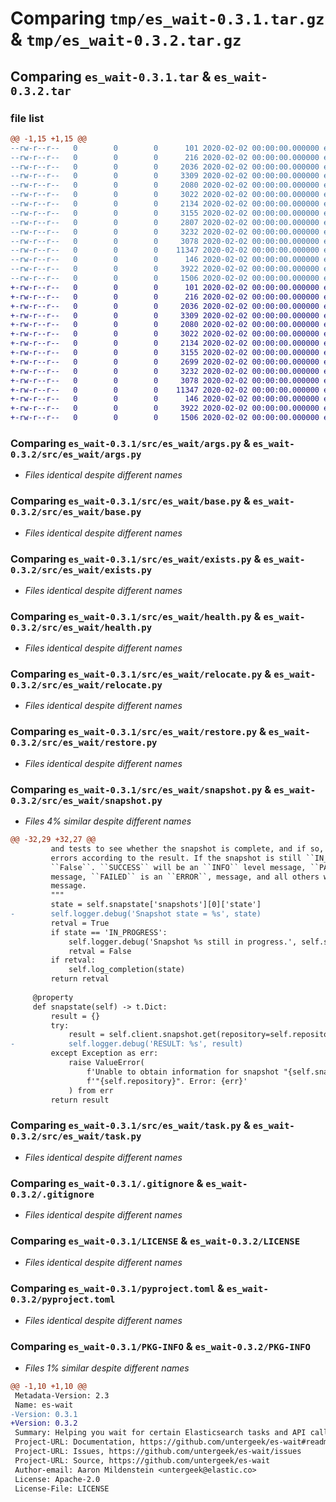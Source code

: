 # Comparing `tmp/es_wait-0.3.1.tar.gz` & `tmp/es_wait-0.3.2.tar.gz`

## Comparing `es_wait-0.3.1.tar` & `es_wait-0.3.2.tar`

### file list

```diff
@@ -1,15 +1,15 @@
--rw-r--r--   0        0        0      101 2020-02-02 00:00:00.000000 es_wait-0.3.1/pytest.ini
--rw-r--r--   0        0        0      216 2020-02-02 00:00:00.000000 es_wait-0.3.1/src/es_wait/__init__.py
--rw-r--r--   0        0        0     2036 2020-02-02 00:00:00.000000 es_wait-0.3.1/src/es_wait/args.py
--rw-r--r--   0        0        0     3309 2020-02-02 00:00:00.000000 es_wait-0.3.1/src/es_wait/base.py
--rw-r--r--   0        0        0     2080 2020-02-02 00:00:00.000000 es_wait-0.3.1/src/es_wait/exists.py
--rw-r--r--   0        0        0     3022 2020-02-02 00:00:00.000000 es_wait-0.3.1/src/es_wait/health.py
--rw-r--r--   0        0        0     2134 2020-02-02 00:00:00.000000 es_wait-0.3.1/src/es_wait/relocate.py
--rw-r--r--   0        0        0     3155 2020-02-02 00:00:00.000000 es_wait-0.3.1/src/es_wait/restore.py
--rw-r--r--   0        0        0     2807 2020-02-02 00:00:00.000000 es_wait-0.3.1/src/es_wait/snapshot.py
--rw-r--r--   0        0        0     3232 2020-02-02 00:00:00.000000 es_wait-0.3.1/src/es_wait/task.py
--rw-r--r--   0        0        0     3078 2020-02-02 00:00:00.000000 es_wait-0.3.1/.gitignore
--rw-r--r--   0        0        0    11347 2020-02-02 00:00:00.000000 es_wait-0.3.1/LICENSE
--rw-r--r--   0        0        0      146 2020-02-02 00:00:00.000000 es_wait-0.3.1/README.md
--rw-r--r--   0        0        0     3922 2020-02-02 00:00:00.000000 es_wait-0.3.1/pyproject.toml
--rw-r--r--   0        0        0     1506 2020-02-02 00:00:00.000000 es_wait-0.3.1/PKG-INFO
+-rw-r--r--   0        0        0      101 2020-02-02 00:00:00.000000 es_wait-0.3.2/pytest.ini
+-rw-r--r--   0        0        0      216 2020-02-02 00:00:00.000000 es_wait-0.3.2/src/es_wait/__init__.py
+-rw-r--r--   0        0        0     2036 2020-02-02 00:00:00.000000 es_wait-0.3.2/src/es_wait/args.py
+-rw-r--r--   0        0        0     3309 2020-02-02 00:00:00.000000 es_wait-0.3.2/src/es_wait/base.py
+-rw-r--r--   0        0        0     2080 2020-02-02 00:00:00.000000 es_wait-0.3.2/src/es_wait/exists.py
+-rw-r--r--   0        0        0     3022 2020-02-02 00:00:00.000000 es_wait-0.3.2/src/es_wait/health.py
+-rw-r--r--   0        0        0     2134 2020-02-02 00:00:00.000000 es_wait-0.3.2/src/es_wait/relocate.py
+-rw-r--r--   0        0        0     3155 2020-02-02 00:00:00.000000 es_wait-0.3.2/src/es_wait/restore.py
+-rw-r--r--   0        0        0     2699 2020-02-02 00:00:00.000000 es_wait-0.3.2/src/es_wait/snapshot.py
+-rw-r--r--   0        0        0     3232 2020-02-02 00:00:00.000000 es_wait-0.3.2/src/es_wait/task.py
+-rw-r--r--   0        0        0     3078 2020-02-02 00:00:00.000000 es_wait-0.3.2/.gitignore
+-rw-r--r--   0        0        0    11347 2020-02-02 00:00:00.000000 es_wait-0.3.2/LICENSE
+-rw-r--r--   0        0        0      146 2020-02-02 00:00:00.000000 es_wait-0.3.2/README.md
+-rw-r--r--   0        0        0     3922 2020-02-02 00:00:00.000000 es_wait-0.3.2/pyproject.toml
+-rw-r--r--   0        0        0     1506 2020-02-02 00:00:00.000000 es_wait-0.3.2/PKG-INFO
```

### Comparing `es_wait-0.3.1/src/es_wait/args.py` & `es_wait-0.3.2/src/es_wait/args.py`

 * *Files identical despite different names*

### Comparing `es_wait-0.3.1/src/es_wait/base.py` & `es_wait-0.3.2/src/es_wait/base.py`

 * *Files identical despite different names*

### Comparing `es_wait-0.3.1/src/es_wait/exists.py` & `es_wait-0.3.2/src/es_wait/exists.py`

 * *Files identical despite different names*

### Comparing `es_wait-0.3.1/src/es_wait/health.py` & `es_wait-0.3.2/src/es_wait/health.py`

 * *Files identical despite different names*

### Comparing `es_wait-0.3.1/src/es_wait/relocate.py` & `es_wait-0.3.2/src/es_wait/relocate.py`

 * *Files identical despite different names*

### Comparing `es_wait-0.3.1/src/es_wait/restore.py` & `es_wait-0.3.2/src/es_wait/restore.py`

 * *Files identical despite different names*

### Comparing `es_wait-0.3.1/src/es_wait/snapshot.py` & `es_wait-0.3.2/src/es_wait/snapshot.py`

 * *Files 4% similar despite different names*

```diff
@@ -32,29 +32,27 @@
         and tests to see whether the snapshot is complete, and if so, with what status.  It will log
         errors according to the result. If the snapshot is still ``IN_PROGRESS``, it will return
         ``False``. ``SUCCESS`` will be an ``INFO`` level message, ``PARTIAL`` nets a ``WARNING``
         message, ``FAILED`` is an ``ERROR``, message, and all others will be a ``WARNING`` level
         message.
         """
         state = self.snapstate['snapshots'][0]['state']
-        self.logger.debug('Snapshot state = %s', state)
         retval = True
         if state == 'IN_PROGRESS':
             self.logger.debug('Snapshot %s still in progress.', self.snapshot)
             retval = False
         if retval:
             self.log_completion(state)
         return retval
 
     @property
     def snapstate(self) -> t.Dict:
         result = {}
         try:
             result = self.client.snapshot.get(repository=self.repository, snapshot=self.snapshot)
-            self.logger.debug('RESULT: %s', result)
         except Exception as err:
             raise ValueError(
                 f'Unable to obtain information for snapshot "{self.snapshot}" in repository '
                 f'"{self.repository}". Error: {err}'
             ) from err
         return result
```

### Comparing `es_wait-0.3.1/src/es_wait/task.py` & `es_wait-0.3.2/src/es_wait/task.py`

 * *Files identical despite different names*

### Comparing `es_wait-0.3.1/.gitignore` & `es_wait-0.3.2/.gitignore`

 * *Files identical despite different names*

### Comparing `es_wait-0.3.1/LICENSE` & `es_wait-0.3.2/LICENSE`

 * *Files identical despite different names*

### Comparing `es_wait-0.3.1/pyproject.toml` & `es_wait-0.3.2/pyproject.toml`

 * *Files identical despite different names*

### Comparing `es_wait-0.3.1/PKG-INFO` & `es_wait-0.3.2/PKG-INFO`

 * *Files 1% similar despite different names*

```diff
@@ -1,10 +1,10 @@
 Metadata-Version: 2.3
 Name: es-wait
-Version: 0.3.1
+Version: 0.3.2
 Summary: Helping you wait for certain Elasticsearch tasks and API calls to finish
 Project-URL: Documentation, https://github.com/untergeek/es-wait#readme
 Project-URL: Issues, https://github.com/untergeek/es-wait/issues
 Project-URL: Source, https://github.com/untergeek/es-wait
 Author-email: Aaron Mildenstein <untergeek@elastic.co>
 License: Apache-2.0
 License-File: LICENSE
```

